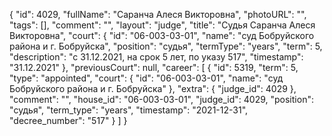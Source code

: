 {
    "id": 4029,
    "fullName": "Саранча Алеся Викторовна",
    "photoURL": "",
    "tags": [],
    "comment": "",
    "layout": "judge",
    "title": "Судья Саранча Алеся Викторовна",
    "court": {
        "id": "06-003-03-01",
        "name": "суд Бобруйского района и г. Бобруйска",
        "position": "судья",
        "termType": "years",
        "term": 5,
        "description": "c 31.12.2021, на срок 5 лет, по указу 517",
        "timestamp": "31.12.2021"
    },
    "previousCourt": null,
    "career": [
        {
            "id": 5319,
            "term": 5,
            "type": "appointed",
            "court": {
                "id": "06-003-03-01",
                "name": "суд Бобруйского района и г. Бобруйска"
            },
            "extra": {
                "judge_id": 4029
            },
            "comment": "",
            "house_id": "06-003-03-01",
            "judge_id": 4029,
            "position": "судья",
            "term_type": "years",
            "timestamp": "2021-12-31",
            "decree_number": "517"
        }
    ]
}